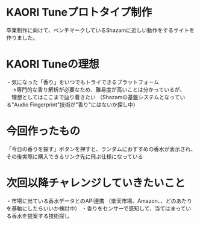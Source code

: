 # KAORI Tuneプロトタイプ制作
卒業制作に向けて、ベンチマークしているShazamに近しい動作をするサイトを作りました。

# KAORI Tuneの理想
・気になった「香り」をいつでもトライできるプラットフォーム<br>
　→専門的な香り解析が必要なため、難易度が高いことは分かっているが、
 　理想としてはここまで辿り着きたい
  （Shazamの基盤システムとなっている"Audio Fingerprint"技術が"香り"にはないか探し中）

# 今回作ったもの
「今日の香りを探す」ボタンを押すと、ランダムにおすすめの香水が表示され、
その後実際に購入できるリンク先に飛ぶ仕様になっている

# 次回以降チャレンジしていきたいこと
・市場に出ている香水データとのAPI連携
（楽天市場、Amazon、、どのあたりを基軸にしたらいいか検討中）
・香りをセンサーで感知して、当てはまっている香水を提案する技術探し
